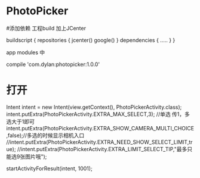 # PhotoPicker

#添加依赖  工程build 加上JCenter

buildscript {
    repositories {
        jcenter()
        google()
    }
    dependencies {
     .....
    }
}

app modules 中

compile 'com.dylan:photopicker:1.0.0'


# 打开

Intent intent = new Intent(view.getContext(), PhotoPickerActivity.class);
intent.putExtra(PhotoPickerActivity.EXTRA_MAX_SELECT,3); //单选 传1，多选大于1即可
intent.putExtra(PhotoPickerActivity.EXTRA_SHOW_CAMERA_MULTI_CHOICE,false);//多选的时候显示相机入口
//intent.putExtra(PhotoPickerActivity.EXTRA_NEED_SHOW_SELECT_LIMIT,true);
//intent.putExtra(PhotoPickerActivity.EXTRA_LIMIT_SELECT_TIP,"最多只能选9张图片哦");

startActivityForResult(intent, 1001);